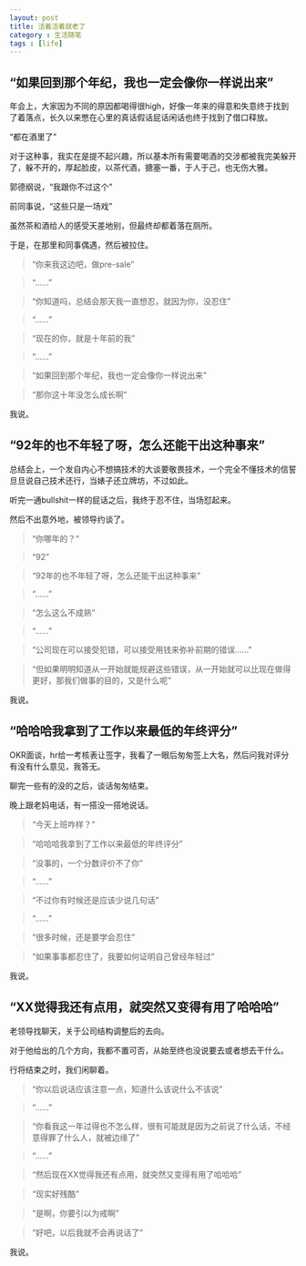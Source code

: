 ```yaml
---
layout: post
title: 活着活着就老了
category : 生活随笔
tags : [life]
---
```


## “如果回到那个年纪，我也一定会像你一样说出来”

年会上，大家因为不同的原因都喝得很high，好像一年来的得意和失意终于找到了着落点，长久以来憋在心里的真话假话屁话闲话也终于找到了借口释放。

“都在酒里了”

对于这种事，我实在是提不起兴趣，所以基本所有需要喝酒的交涉都被我完美躲开了，躲不开的，厚起脸皮，以茶代酒，搪塞一番，于人于己，也无伤大雅。

郭德纲说，“我跟你不过这个”

前同事说，“这些只是一场戏”

虽然茶和酒给人的感受天差地别，但最终却都着落在厕所。

于是，在那里和同事偶遇，然后被拉住。

>“你来我这边吧，做pre-sale”

>“……”

>“你知道吗，总结会那天我一直想忍，就因为你，没忍住”

>“……”

>“现在的你，就是十年前的我”

>“……”

>“如果回到那个年纪，我也一定会像你一样说出来”

>“那你这十年没怎么成长啊”

我说。

## “92年的也不年轻了呀，怎么还能干出这种事来”

总结会上，一个发自内心不想搞技术的大谈要敬畏技术，一个完全不懂技术的信誓旦旦说自己技术还行，当婊子还立牌坊，不过如此。

听完一通bullshit一样的屁话之后，我终于忍不住，当场怼起来。

然后不出意外地，被领导约谈了。

>“你哪年的？”

>“92”

>“92年的也不年轻了呀，怎么还能干出这种事来”

>“……”

>“怎么这么不成熟”

>“……”

>“公司现在可以接受犯错，可以接受用钱来弥补前期的错误……”

>“但如果明明知道从一开始就能规避这些错误，从一开始就可以比现在做得更好，那我们做事的目的，又是什么呢”

我说。

## “哈哈哈我拿到了工作以来最低的年终评分”

OKR面谈，hr给一考核表让签字，我看了一眼后匆匆签上大名，然后问我对评分有没有什么意见，我答无。

聊完一些有的没的之后，谈话匆匆结束。

晚上跟老妈电话，有一搭没一搭地说话。

>“今天上班咋样？”

>“哈哈哈我拿到了工作以来最低的年终评分”

>“没事的，一个分数评价不了你”

>“……”

>“不过你有时候还是应该少说几句话”

>“……”

>“很多时候，还是要学会忍住”

>“如果事事都忍住了，我要如何证明自己曾经年轻过”

我说。

## “XX觉得我还有点用，就突然又变得有用了哈哈哈”

老领导找聊天，关于公司结构调整后的去向。

对于他给出的几个方向，我都不置可否，从始至终也没说要去或者想去干什么。

行将结束之时，我们闲聊着。

>“你以后说话应该注意一点，知道什么该说什么不该说”

>“……”

>“你看我这一年过得也不怎么样，很有可能就是因为之前说了什么话，不经意得罪了什么人，就被边缘了”

>“……”

>“然后现在XX觉得我还有点用，就突然又变得有用了哈哈哈”

>“现实好残酷”

>“是啊，你要引以为戒啊”

 >“好吧，以后我就不会再说话了”

 我说。
